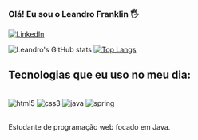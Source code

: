 ### Olá! Eu sou o Leandro Franklin 🖐️


[![LinkedIn](https://img.shields.io/badge/LinkedIn-0077B5?style=for-the-badge&logo=linkedin&logoColor=white)](https://www.linkedin.com/in/leandro-franklin-lima-de-farias-8717aa248/)

![Leandro's GitHub stats](https://github-readme-stats.vercel.app/api?username=LeandroFranklin&show_icons=true&theme=dracula)
[![Top Langs](https://github-readme-stats.vercel.app/api/top-langs/?username=LeandroFranklin)](https://github.com/anuraghazra/github-readme-stats)

## Tecnologias que eu uso no meu dia:


<diV style="display: incline_block"><br/>
  <img align="center" alt="html5" src="https://img.shields.io/badge/HTML5-E34F26?style=for-the-badge&logo=html5&logoColor=white"/>
  <img align="center" alt="css3" src="https://img.shields.io/badge/CSS3-1572B6?style=for-the-badge&logo=css3&logoColor=white"/>
  <img align="center" alt="java" src="https://img.shields.io/badge/Java-ED8B00?style=for-the-badge&logo=openjdk&logoColor=white"/>
  <img align="center" alt="spring" src="https://img.shields.io/badge/Spring-6DB33F?style=for-the-badge&logo=spring&logoColor=white"/>
</diV><br/>

Estudante de programação web focado em Java.
